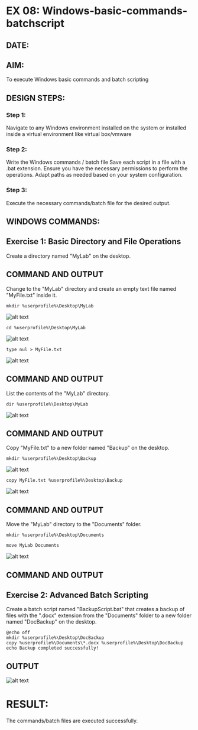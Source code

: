 # EX 08: Windows-basic-commands-batchscript

## DATE:

## AIM:
To execute Windows basic commands and batch scripting

## DESIGN STEPS:

### Step 1:

Navigate to any Windows environment installed on the system or installed inside a virtual environment like virtual box/vmware 

### Step 2:

Write the Windows commands / batch file
Save each script in a file with a .bat extension.
Ensure you have the necessary permissions to perform the operations.
Adapt paths as needed based on your system configuration.
### Step 3:

Execute the necessary commands/batch file for the desired output. 




## WINDOWS COMMANDS:

## Exercise 1: Basic Directory and File Operations

Create a directory named "MyLab" on the desktop.

## COMMAND AND OUTPUT

Change to the "MyLab" directory and create an empty text file named "MyFile.txt" inside it.

```
mkdir %userprofile%\Desktop\MyLab

```

![alt text](<Screenshot 2024-05-07 192819.png>)

```
cd %userprofile%\Desktop\MyLab
```

![alt text](<Screenshot 2024-05-07 192917.png>)

```
type nul > MyFile.txt

```
![alt text](myfile.png)

## COMMAND AND OUTPUT

List the contents of the "MyLab" directory.
```
dir %userprofile%\Desktop\MyLab
```

![alt text](<Screenshot 2024-05-07 193029.png>)

## COMMAND AND OUTPUT

Copy "MyFile.txt" to a new folder named "Backup" on the desktop.

```
mkdir %userprofile%\Desktop\Backup

```
![alt text](backup.png)

```
copy MyFile.txt %userprofile%\Desktop\Backup
```

![alt text](<Screenshot 2024-05-07 193122.png>)

## COMMAND AND OUTPUT

Move the "MyLab" directory to the "Documents" folder.

```
mkdir %userprofile%\Desktop\Documents
```

```
move MyLab Documents
```
![alt text](<Screenshot 2024-05-07 193431.png>)

## COMMAND AND OUTPUT


## Exercise 2: Advanced Batch Scripting
Create a batch script named "BackupScript.bat" that creates a backup of files with the ".docx" extension from the "Documents" folder to a new folder named "DocBackup" on the desktop.

```
@echo off
mkdir %userprofile%\Desktop\DocBackup
copy %userprofile%\Documents\*.docx %userprofile%\Desktop\DocBackup
echo Backup completed successfully!

```

## OUTPUT

![alt text](<Screenshot 2024-05-07 203226.png>)

# RESULT:
The commands/batch files are executed successfully.


